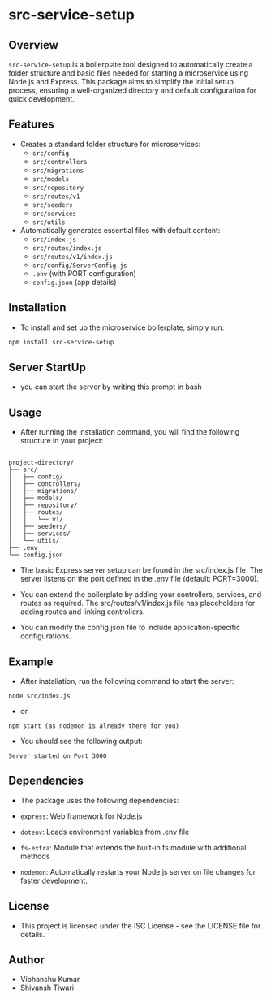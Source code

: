 # src-service-setup

## Overview

`src-service-setup` is a boilerplate tool designed to automatically create a folder structure and basic files needed for starting a microservice using Node.js and Express. This package aims to simplify the initial setup process, ensuring a well-organized directory and default configuration for quick development.

## Features

- Creates a standard folder structure for microservices:
  - `src/config`
  - `src/controllers`
  - `src/migrations`
  - `src/models`
  - `src/repository`
  - `src/routes/v1`
  - `src/seeders`
  - `src/services`
  - `src/utils`
- Automatically generates essential files with default content:
  - `src/index.js`
  - `src/routes/index.js`
  - `src/routes/v1/index.js`
  - `src/config/ServerConfig.js`
  - `.env` (with PORT configuration)
  - `config.json` (app details)

## Installation

- To install and set up the microservice boilerplate, simply run:

```bash
npm install src-service-setup

```

## Server StartUp

- you can start the server by writing this prompt in bash



## Usage

- After running the installation command, you will find the following structure in your project:

```

project-directory/
├── src/
│   ├── config/
│   ├── controllers/
│   ├── migrations/
│   ├── models/
│   ├── repository/
│   ├── routes/
│   │   └── v1/
│   ├── seeders/
│   ├── services/
│   └── utils/
├── .env
└── config.json

```

- The basic Express server setup can be found in the src/index.js file. The server listens on the port defined in the .env file (default: PORT=3000).

- You can extend the boilerplate by adding your controllers, services, and routes as required. The src/routes/v1/index.js file has placeholders for adding routes and linking controllers.

- You can modify the config.json file to include application-specific configurations.

## Example

- After installation, run the following command to start the server:

`node src/index.js`

- or

`npm start (as nodemon is already there for you)`

- You should see the following output:

`Server started on Port 3000`

## Dependencies

- The package uses the following dependencies:

- `express`: Web framework for Node.js
- `dotenv`: Loads environment variables from .env file
- `fs-extra`: Module that extends the built-in fs module with additional methods
- `nodemon`: Automatically restarts your Node.js server on file changes for faster development.

## License

- This project is licensed under the ISC License - see the LICENSE file for details.

## Author

- Vibhanshu Kumar
- Shivansh Tiwari